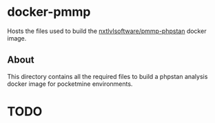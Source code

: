 # docker-pmmp
Hosts the files used to build the [nxtlvlsoftware/pmmp-phpstan](https://hub.docker.com/repository/docker/nxtlvlsoftware/pmmp-phpstan) docker image.

## About
This directory contains all the required files to build a phpstan analysis docker image for pocketmine environments.

# TODO